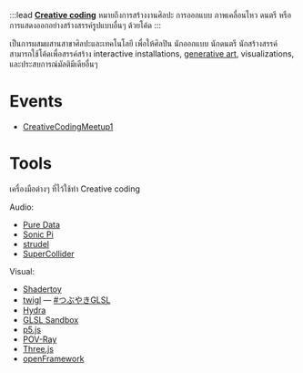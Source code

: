 :::lead
**[Creative coding](https://en.wikipedia.org/wiki/Creative_coding)** หมายถึงการสร้างงานศิลปะ การออกแบบ ภาพเคลื่อนไหว ดนตรี หรือการแสดงออกอย่างสร้างสรรค์รูปแบบอื่นๆ ด้วยโค้ด
:::

เป็นการผสมผสานสาขาศิลปะและเทคโนโลยี เพื่อให้ศิลปิน นักออกแบบ นักดนตรี นักสร้างสรรค์ สามารถใช้โค้ดเพื่อสรรค์สร้าง interactive installations, [generative art](https://www.faa.chula.ac.th/SelfLearningFaamai/detailform/182), visualizations, และประสบการณ์มัลติมีเดียอื่นๆ

# Events

- [CreativeCodingMeetup1](/wiki/CreativeCodingMeetup1)

# Tools

เครื่องมือต่างๆ ที่ไว้ใช้ทำ Creative coding

Audio:

- [Pure Data](https://puredata.info/)
- [Sonic Pi](https://sonic-pi.net/)
- [strudel](https://strudel.tidalcycles.org/)
- [SuperCollider](https://supercollider.github.io/)

Visual:

- [Shadertoy](https://www.shadertoy.com/)
- [twigl](https://twigl.app/) — [#つぶやきGLSL](https://twitter.com/hashtag/%E3%81%A4%E3%81%B6%E3%82%84%E3%81%8DGLSL?src=hashtag_click)
- [Hydra](https://hydra.ojack.xyz/)
- [GLSL Sandbox](https://glslsandbox.com/)
- [p5.js](https://p5js.org/)
- [POV-Ray](http://www.povray.org/)
- [Three.js](https://threejs.org/)
- [openFramework](https://openframeworks.cc/)